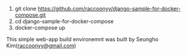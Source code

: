 
1. git clone https://github.com/raccoonyy/django-sample-for-docker-compose.git
2. cd django-sample-for-docker-compose
3. docker-compose up

This simple web-app build environemnt was built by Seungho Kim(raccoonyy@gmail.com)


